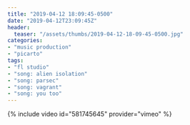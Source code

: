 ```yaml
---
title: "2019-04-12 18:09:45-0500"
date: "2019-04-12T23:09:45Z"
header:
  teaser: "/assets/thumbs/2019-04-12-18-09-45-0500.jpg"
categories:
- "music production"
- "picarto"
tags:
- "fl studio"
- "song: alien isolation"
- "song: parsec"
- "song: vagrant"
- "song: you too"
---
```

{% include video id="581745645" provider="vimeo" %}
